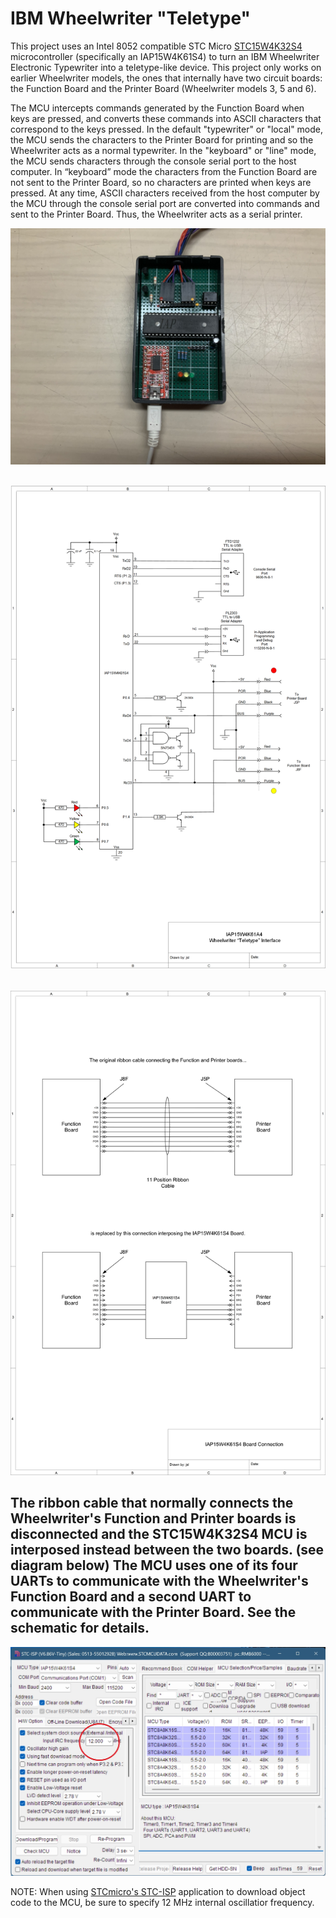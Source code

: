 # IBM Wheelwriter "Teletype"
This project uses an Intel 8052 compatible STC Micro [STC15W4K32S4](https://www.stcmicro.com/datasheet/STC15W4K32S4-en.pdf) microcontroller (specifically an IAP15W4K61S4) to turn an IBM Wheelwriter Electronic Typewriter into a teletype-like device. This project only works on earlier Wheelwriter models, the ones that internally have two circuit boards: the Function Board and the Printer Board (Wheelwriter models 3, 5 and 6).

The MCU intercepts commands generated by the Function Board when keys are pressed, and converts these commands into ASCII characters that correspond to the keys pressed. In the default "typewriter" or "local" mode, the MCU sends the characters to the Printer Board for printing and so the Wheelwriter acts as a normal typewriter. In the "keyboard" or "line" mode, the MCU sends characters through the console serial port to the host computer. In “keyboard” mode the characters from the Function Board are not sent to the Printer Board, so no characters are printed when keys are pressed. At any time, ASCII characters received from the host computer by the MCU through the console serial port are converted into commands and sent to the Printer Board. Thus, the Wheelwriter acts as a serial printer.


<p align="center"><img src="/images/Wheelwriter Interface.JPEG"/>
  &nbsp;&nbsp;&nbsp;&nbsp;&nbsp;&nbsp;&nbsp;&nbsp;
<p align="center"><img src="/images/Schematic-1.png"/>
  &nbsp;&nbsp;&nbsp;&nbsp;&nbsp;&nbsp;&nbsp;&nbsp;
<p align="center"><img src="/images/IAP15W4K61S4 Connection.png/">

The ribbon cable that normally connects the Wheelwriter's Function and Printer boards is disconnected and the STC15W4K32S4 MCU is interposed instead between the two boards. (see diagram below) The MCU uses one of its four UARTs to communicate with the Wheelwriter's Function Board and a second UART to communicate with the Printer Board. See the schematic for details.
----

<p align="center"><img src="/images/STC-ISP.png/">
  
NOTE: When using [STCmicro's STC-ISP](https://www.stcmicro.com/rjxz.html) application to download object code to the MCU, be sure to specify 12 MHz internal oscillatior frequency.  
